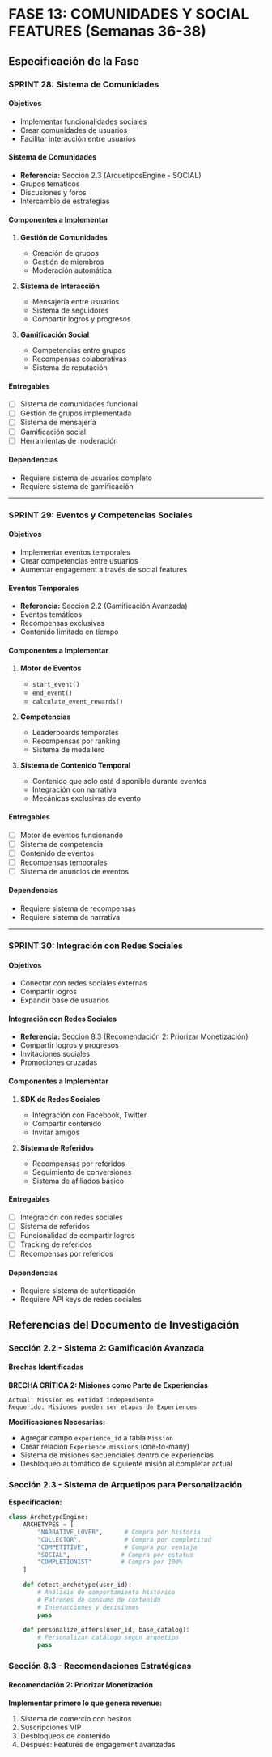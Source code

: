# FASE 13: COMUNIDADES Y SOCIAL FEATURES (Semanas 36-38)

## Especificación de la Fase

### SPRINT 28: Sistema de Comunidades

#### Objetivos
- Implementar funcionalidades sociales
- Crear comunidades de usuarios
- Facilitar interacción entre usuarios

#### Sistema de Comunidades
- **Referencia:** Sección 2.3 (ArquetiposEngine - SOCIAL)
- Grupos temáticos
- Discusiones y foros
- Intercambio de estrategias

#### Componentes a Implementar
1. **Gestión de Comunidades**
   - Creación de grupos
   - Gestión de miembros
   - Moderación automática

2. **Sistema de Interacción**
   - Mensajería entre usuarios
   - Sistema de seguidores
   - Compartir logros y progresos

3. **Gamificación Social**
   - Competencias entre grupos
   - Recompensas colaborativas
   - Sistema de reputación

#### Entregables
- [ ] Sistema de comunidades funcional
- [ ] Gestión de grupos implementada
- [ ] Sistema de mensajería
- [ ] Gamificación social
- [ ] Herramientas de moderación

#### Dependencias
- Requiere sistema de usuarios completo
- Requiere sistema de gamificación

---

### SPRINT 29: Eventos y Competencias Sociales

#### Objetivos
- Implementar eventos temporales
- Crear competencias entre usuarios
- Aumentar engagement a través de social features

#### Eventos Temporales
- **Referencia:** Sección 2.2 (Gamificación Avanzada)
- Eventos temáticos
- Recompensas exclusivas
- Contenido limitado en tiempo

#### Componentes a Implementar
1. **Motor de Eventos**
   - `start_event()`
   - `end_event()`
   - `calculate_event_rewards()`

2. **Competencias**
   - Leaderboards temporales
   - Recompensas por ranking
   - Sistema de medallero

3. **Sistema de Contenido Temporal**
   - Contenido que solo está disponible durante eventos
   - Integración con narrativa
   - Mecánicas exclusivas de evento

#### Entregables
- [ ] Motor de eventos funcionando
- [ ] Sistema de competencia
- [ ] Contenido de eventos
- [ ] Recompensas temporales
- [ ] Sistema de anuncios de eventos

#### Dependencias
- Requiere sistema de recompensas
- Requiere sistema de narrativa

---

### SPRINT 30: Integración con Redes Sociales

#### Objetivos
- Conectar con redes sociales externas
- Compartir logros
- Expandir base de usuarios

#### Integración con Redes Sociales
- **Referencia:** Sección 8.3 (Recomendación 2: Priorizar Monetización)
- Compartir logros y progresos
- Invitaciones sociales
- Promociones cruzadas

#### Componentes a Implementar
1. **SDK de Redes Sociales**
   - Integración con Facebook, Twitter
   - Compartir contenido
   - Invitar amigos

2. **Sistema de Referidos**
   - Recompensas por referidos
   - Seguimiento de conversiones
   - Sistema de afiliados básico

#### Entregables
- [ ] Integración con redes sociales
- [ ] Sistema de referidos
- [ ] Funcionalidad de compartir logros
- [ ] Tracking de referidos
- [ ] Recompensas por referidos

#### Dependencias
- Requiere sistema de autenticación
- Requiere API keys de redes sociales

## Referencias del Documento de Investigación

### Sección 2.2 - Sistema 2: Gamificación Avanzada

#### Brechas Identificadas

**BRECHA CRÍTICA 2: Misiones como Parte de Experiencias**
```
Actual: Mission es entidad independiente
Requerido: Misiones pueden ser etapas de Experiences
```

**Modificaciones Necesarias:**
- Agregar campo `experience_id` a tabla `Mission`
- Crear relación `Experience.missions` (one-to-many)
- Sistema de misiones secuenciales dentro de experiencias
- Desbloqueo automático de siguiente misión al completar actual

### Sección 2.3 - Sistema de Arquetipos para Personalización

**Especificación:**
```python
class ArchetypeEngine:
    ARCHETYPES = [
        "NARRATIVE_LOVER",      # Compra por historia
        "COLLECTOR",            # Compra por completitud
        "COMPETITIVE",          # Compra por ventaja
        "SOCIAL",              # Compra por estatus
        "COMPLETIONIST"        # Compra por 100%
    ]
    
    def detect_archetype(user_id):
        # Análisis de comportamiento histórico
        # Patrones de consumo de contenido
        # Interacciones y decisiones
        pass
    
    def personalize_offers(user_id, base_catalog):
        # Personalizar catálogo según arquetipo
        pass
```

### Sección 8.3 - Recomendaciones Estratégicas

#### Recomendación 2: Priorizar Monetización
**Implementar primero lo que genera revenue:**
1. Sistema de comercio con besitos
2. Suscripciones VIP
3. Desbloqueos de contenido
4. Después: Features de engagement avanzadas